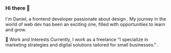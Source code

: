 ### Hi there 👋

 I'm Daniel, a frontend developer passionate about design . My journey in the world of web dev has been an exciting one, filled with opportunities to learn and grow.

💼 Work and Interests
Currently, I work as a freelance "I specialize in marketing strategies and digital solutions tailored for small businesses."  .

